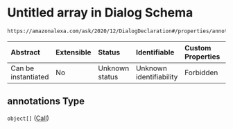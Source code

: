 # Untitled array in Dialog Schema

```txt
https://amazonalexa.com/ask/2020/12/DialogDeclaration#/properties/annotations
```



| Abstract            | Extensible | Status         | Identifiable            | Custom Properties | Additional Properties | Access Restrictions | Defined In                                                                              |
| :------------------ | :--------- | :------------- | :---------------------- | :---------------- | :-------------------- | :------------------ | :-------------------------------------------------------------------------------------- |
| Can be instantiated | No         | Unknown status | Unknown identifiability | Forbidden         | Allowed               | none                | [DialogDeclaration.json\*](../../schemas/DialogDeclaration.json "open original schema") |

## annotations Type

`object[]` ([Call](actiondeclaration-properties-annotations-call.md))
